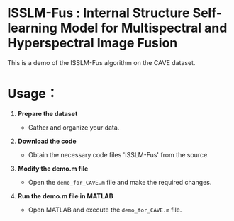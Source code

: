# ISSLM-Fus : Internal Structure Self-learning Model for Multispectral and Hyperspectral Image Fusion

This is a demo of the ISSLM-Fus algorithm on the CAVE dataset.

# Usage：
1. **Prepare the dataset**
   - Gather and organize your data.
   
2. **Download the code**
   - Obtain the necessary code files 'ISSLM-Fus' from the source.
   
3. **Modify the demo.m file**
   - Open the `demo_for_CAVE.m` file and make the required changes.
   
4. **Run the demo.m file in MATLAB**
   - Open MATLAB and execute the `demo_for_CAVE.m` file.




